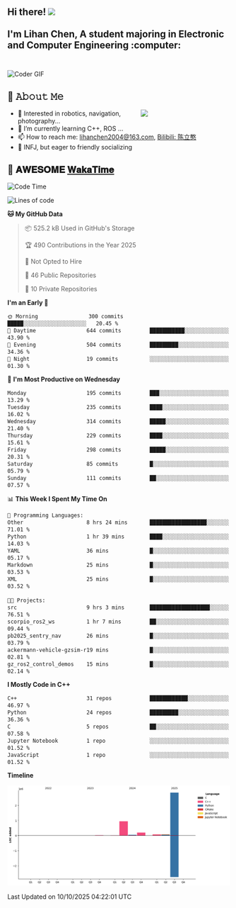 <h2 align="left">
 <abc>
  <br>Hi there! <img src="https://user-images.githubusercontent.com/42378118/110234147-e3259600-7f4e-11eb-95be-0c4047144dea.gif" width="30"><br>
  <br> I'm Lihan Chen, A student majoring in Electronic and Computer Engineering :computer:<br>
  <br>
 </abc>
</h2>

<img align="center" src="https://media.giphy.com/media/SWoSkN6DxTszqIKEqv/giphy.gif" alt="Coder GIF" width="500">

## :book: 𝙰𝚋𝚘𝚞𝚝 𝙼𝚎

<img align="right" width="40%" src="https://github-readme-stats.vercel.app/api?username=LihanChen2004&show_icons=true&icon_color=CE1D2D&text_color=718096&bg_color=ffffff&hide_title=true" />

- 🌟 Interested in robotics, navigation, photography...
- 🌱 I’m currently learning C++, ROS ... 
- 📫 How to reach me: lihanchen2004@163.com, [Bilibili: 陈立憨](https://space.bilibili.com/170786212)
- 👯 INFJ, but eager to friendly socializing

## 📜 𝐀𝐖𝐄𝐒𝐎𝐌𝐄 [𝐖𝐚𝐤𝐚𝐓𝐢𝐦𝐞](https://github.com/anmol098/waka-readme-stats)

<!--START_SECTION:waka-->
![Code Time](http://img.shields.io/badge/Code%20Time-1%2C506%20hrs%2025%20mins-blue)

![Lines of code](https://img.shields.io/badge/From%20Hello%20World%20I%27ve%20Written-4.2%20million%20lines%20of%20code-blue)

**🐱 My GitHub Data** 

> 📦 525.2 kB Used in GitHub's Storage 
 > 
> 🏆 490 Contributions in the Year 2025
 > 
> 🚫 Not Opted to Hire
 > 
> 📜 46 Public Repositories 
 > 
> 🔑 10 Private Repositories 
 > 
**I'm an Early 🐤** 

```text
🌞 Morning                300 commits         █████░░░░░░░░░░░░░░░░░░░░   20.45 % 
🌆 Daytime                644 commits         ███████████░░░░░░░░░░░░░░   43.90 % 
🌃 Evening                504 commits         █████████░░░░░░░░░░░░░░░░   34.36 % 
🌙 Night                  19 commits          ░░░░░░░░░░░░░░░░░░░░░░░░░   01.30 % 
```
📅 **I'm Most Productive on Wednesday** 

```text
Monday                   195 commits         ███░░░░░░░░░░░░░░░░░░░░░░   13.29 % 
Tuesday                  235 commits         ████░░░░░░░░░░░░░░░░░░░░░   16.02 % 
Wednesday                314 commits         █████░░░░░░░░░░░░░░░░░░░░   21.40 % 
Thursday                 229 commits         ████░░░░░░░░░░░░░░░░░░░░░   15.61 % 
Friday                   298 commits         █████░░░░░░░░░░░░░░░░░░░░   20.31 % 
Saturday                 85 commits          █░░░░░░░░░░░░░░░░░░░░░░░░   05.79 % 
Sunday                   111 commits         ██░░░░░░░░░░░░░░░░░░░░░░░   07.57 % 
```


📊 **This Week I Spent My Time On** 

```text
💬 Programming Languages: 
Other                    8 hrs 24 mins       ██████████████████░░░░░░░   71.01 % 
Python                   1 hr 39 mins        ████░░░░░░░░░░░░░░░░░░░░░   14.03 % 
YAML                     36 mins             █░░░░░░░░░░░░░░░░░░░░░░░░   05.17 % 
Markdown                 25 mins             █░░░░░░░░░░░░░░░░░░░░░░░░   03.53 % 
XML                      25 mins             █░░░░░░░░░░░░░░░░░░░░░░░░   03.52 % 

🐱‍💻 Projects: 
src                      9 hrs 3 mins        ███████████████████░░░░░░   76.51 % 
scorpio_ros2_ws          1 hr 7 mins         ██░░░░░░░░░░░░░░░░░░░░░░░   09.44 % 
pb2025_sentry_nav        26 mins             █░░░░░░░░░░░░░░░░░░░░░░░░   03.79 % 
ackermann-vehicle-gzsim-r19 mins             █░░░░░░░░░░░░░░░░░░░░░░░░   02.81 % 
gz_ros2_control_demos    15 mins             █░░░░░░░░░░░░░░░░░░░░░░░░   02.14 % 
```

**I Mostly Code in C++** 

```text
C++                      31 repos            ████████████░░░░░░░░░░░░░   46.97 % 
Python                   24 repos            █████████░░░░░░░░░░░░░░░░   36.36 % 
C                        5 repos             ██░░░░░░░░░░░░░░░░░░░░░░░   07.58 % 
Jupyter Notebook         1 repo              ░░░░░░░░░░░░░░░░░░░░░░░░░   01.52 % 
JavaScript               1 repo              ░░░░░░░░░░░░░░░░░░░░░░░░░   01.52 % 
```



**Timeline**

![Lines of Code chart](https://raw.githubusercontent.com/LihanChen2004/LihanChen2004/main/assets/bar_graph.png)


 Last Updated on 10/10/2025 04:22:01 UTC
<!--END_SECTION:waka-->

<!--
**LihanChen2004/LihanChen2004** is a ✨ _special_ ✨ repository because its `README.md` (this file) appears on your GitHub profile.

Here are some ideas to get you started:

- 🔭 I’m currently working on ...
- 🌱 I’m currently learning ...
- 👯 I’m looking to collaborate on ...
- 🤔 I’m looking for help with ...
- 💬 Ask me about ...
- 📫 How to reach me: ...
- 😄 Pronouns: ...
- ⚡ Fun fact: ...
-->
